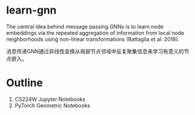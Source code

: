 # learn-gnn


The central idea behind message passing GNNs is to learn node embeddings via the repeated aggregation of information from local node neighborhoods using non-linear transformations (Battaglia et al. 2018).

消息传递GNN通过非线性变换从局部节点邻域中反复聚集信息来学习有意义的节点嵌入。

# Outline

1. CS224W Jupyter Notebooks
2. PyTorch Geometric Notebooks
